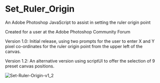 # Set_Ruler_Origin
An Adobe Photoshop JavaScript to assist in setting the ruler origin point

Created for a user at the Adobe Photoshop Community Forum

Version 1.0:
Initial release, using two prompts for the user to enter X and Y pixel co-ordinates for the ruler origin point from the upper left of the canvas.

Version 1.2:
An alternative version using scriptUI to offer the selection of 9 preset canvas positions.

![Set-Ruler-Origin-v1_2](https://user-images.githubusercontent.com/14517328/118392079-ffdef800-b67a-11eb-8e37-100b1d8141fc.png)
